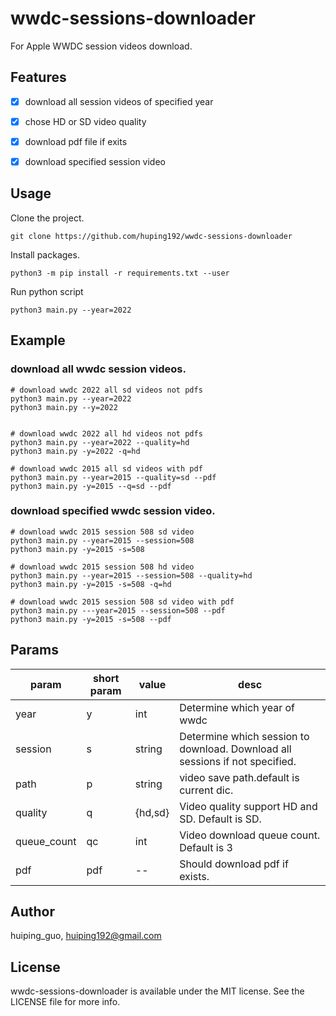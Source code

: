# wwdc-sessions-downloader
For Apple WWDC session videos download.


## Features

- [x]  download all session videos of specified year
- [x]  chose HD or SD video quality
- [x]  download pdf file if exits
- [x]  download specified session video


## Usage

Clone the project.
```
git clone https://github.com/huping192/wwdc-sessions-downloader
```

Install packages.
```
python3 -m pip install -r requirements.txt --user
```

Run python script
```
python3 main.py --year=2022
```

## Example

### download all wwdc session videos.

```shell
# download wwdc 2022 all sd videos not pdfs
python3 main.py --year=2022
python3 main.py --y=2022


# download wwdc 2022 all hd videos not pdfs
python3 main.py --year=2022 --quality=hd
python3 main.py -y=2022 -q=hd

# download wwdc 2015 all sd videos with pdf
python3 main.py --year=2015 --quality=sd --pdf
python3 main.py -y=2015 --q=sd --pdf

```


### download specified wwdc session video.

```shell
# download wwdc 2015 session 508 sd video
python3 main.py --year=2015 --session=508
python3 main.py -y=2015 -s=508

# download wwdc 2015 session 508 hd video
python3 main.py --year=2015 --session=508 --quality=hd
python3 main.py -y=2015 -s=508 -q=hd

# download wwdc 2015 session 508 sd video with pdf
python3 main.py ---year=2015 --session=508 --pdf
python3 main.py -y=2015 -s=508 --pdf

```

## Params

| param | short param | value | desc |
| ------------- | ------------- | ------------- | ------------- |
| year  | y  | int  | Determine which year of wwdc  |
| session  | s  | string  | Determine which session to download. Download all sessions if not specified. |
| path  | p  | string  | video save path.default is current dic.  |
| quality  | q  | {hd,sd}  | Video quality support HD and SD. Default is SD.  |
| queue_count  | qc  | int  | Video download queue count. Default is 3  |
| pdf  | pdf  | --  | Should download pdf if exists.  |



## Author

huiping_guo, huiping192@gmail.com

## License

wwdc-sessions-downloader is available under the MIT license. See the LICENSE file for more info.
